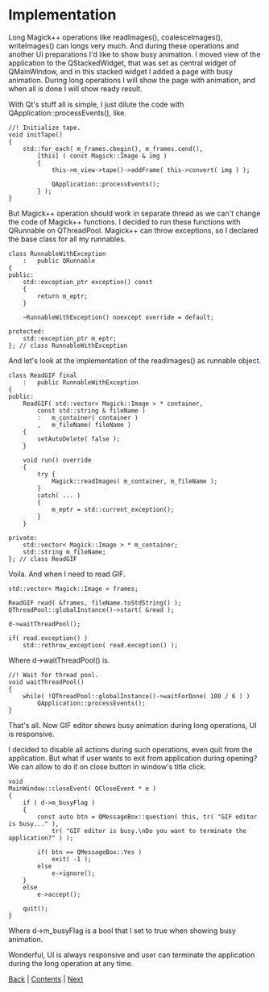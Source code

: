 # Implementation

Long Magick++ operations like readImages(), coalesceImages(),
writeImages() can longs very much. And during these operations and another UI
preparations I'd like to show busy animation. I moved view of the application to the
QStackedWidget, that was set as central widget of QMainWindow, and in this stacked widget
I added a page with busy animation. During long operations I will show the page with
animation, and when all is done I will show ready result.

With Qt's stuff all is simple, I just dilute the code with
QApplication::processEvents(), like.

```
//! Initialize tape.
void initTape()
{
	std::for_each( m_frames.cbegin(), m_frames.cend(),
		[this] ( const Magick::Image & img )
		{
			this->m_view->tape()->addFrame( this->convert( img ) );

			QApplication::processEvents();
		} );
}
```

But Magick++ operation should work in separate thread as we can't change the code
of Magick++ functions. I decided to run these functions with QRunnable on
QThreadPool. Magick++ can throw exceptions, so I declared the base class for all
my runnables.

```
class RunnableWithException
	:	public QRunnable
{
public:
	std::exception_ptr exception() const
	{
		return m_eptr;
	}

	~RunnableWithException() noexcept override = default;

protected:
	std::exception_ptr m_eptr;
}; // class RunnableWithException
```

And let's look at the implementation of the readImages() as runnable object.

```
class ReadGIF final
	:	public RunnableWithException
{
public:
	ReadGIF( std::vector< Magick::Image > * container,
		const std::string & fileName )
		:	m_container( container )
		,	m_fileName( fileName )
	{
		setAutoDelete( false );
	}

	void run() override
	{
		try {
			Magick::readImages( m_container, m_fileName );
		}
		catch( ... )
		{
			m_eptr = std::current_exception();
		}
	}

private:
	std::vector< Magick::Image > * m_container;
	std::string m_fileName;
}; // class ReadGIF
```

Voila. And when I need to read GIF.

```
std::vector< Magick::Image > frames;

ReadGIF read( &frames, fileName.toStdString() );
QThreadPool::globalInstance()->start( &read );

d->waitThreadPool();

if( read.exception() )
	std::rethrow_exception( read.exception() );
```

Where d->waitThreadPool() is.

```
//! Wait for thread pool.
void waitThreadPool()
{
	while( !QThreadPool::globalInstance()->waitForDone( 100 / 6 ) )
		QApplication::processEvents();
}
```

That's all. Now GIF editor shows busy animation during long operations, UI is responsive.

I decided to disable all actions during such operations, even quit from the application. But
what if user wants to exit from application during opening? We can allow to do it on close
button in window's title click.

```
void
MainWindow::closeEvent( QCloseEvent * e )
{
	if ( d->m_busyFlag )
	{
		const auto btn = QMessageBox::question( this, tr( "GIF editor is busy..." ),
			tr( "GIF editor is busy.\nDo you want to terminate the application?" ) );

		if( btn == QMessageBox::Yes )
			exit( -1 );
		else
			e->ignore();
	}
	else
		e->accept();

	quit();
}
```

Where d->m_busyFlag is a bool that I set to true when showing busy animation.

Wonderful, UI is always responsive and user can terminate the application during
the long operation at any time.

[Back](intro.md) | [Contents](../README.md) | [Next](../links.md)
